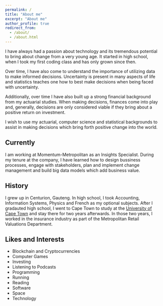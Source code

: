 ```yaml
---
permalink: /
title: "About me"
excerpt: "About me"
author_profile: true
redirect_from: 
  - /about/
  - /about.html
---
```


I have always had a passion about technology and its tremendous potential to bring about change from a very young age. It started in  high school, when I took my first coding class and has only grown since then.

Over time, I have also come to understand the importance of utilizing data to make informed decisions. Uncertainty is present in many aspects of life and statistics teaches one how to best make decisions when being faced with uncertainty.  

Additionally, over time I have also built up a strong financial background from my actuarial studies. When making decisions, finances come into play and, generally, decisions are only considered viable if they bring about a positive return on investment.

I wish to use my actuarial, computer science and statistical backgrounds to assist in making decisions which bring forth positive change into the world. 

## Currently

I am working at Momentum-Metropolitan as an Insights Specialist. During my tenure at the company, I have learned how to design bussiness processes, engage with stakeholders, plan and implement change management and build big data models which add business value.

## History

I grew up in Centurion, Gauteng. In high school, I took Accounting, Information Systems, Physics and French as my optional subjects. After I gradauted high school, I went to Cape Town to study at the [University of Cape Town](https://www.uct.ac.za/) and stay there for two years afterwards. In those two years, I worked in the insurance industry as part of the Metropolitan Retail Valuations Department.

## Likes and Interests

* Blockchain and Cryptocurrencies
* Computer Games
* Investing
* Listening to Podcasts
* Programming
* Running
* Reading
* Software
* Space
* Technology